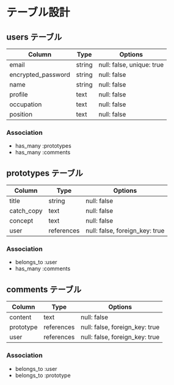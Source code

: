 # テーブル設計

## users テーブル

| Column             | Type   | Options     |
| ------------------ | ------ | ----------- |
| email              | string | null: false, unique: true |
| encrypted_password | string | null: false |
| name               | string | null: false |
| profile            | text   | null: false |
| occupation         | text   | null: false |
| position           | text   | null: false |

### Association

- has_many :prototypes
- has_many :comments


## prototypes テーブル

| Column             | Type         | Options     |
| ------------------ | ------------ | ----------- |
| title              | string       | null: false |
| catch_copy         | text         | null: false |
| concept            | text         | null: false |
| user               | references   | null: false, foreign_key: true |

### Association

- belongs_to :user
- has_many :comments


## comments テーブル

| Column             | Type         | Options     |
| ------------------ | ------------ | ----------- |
| content            | text         | null: false |
| prototype          | references   | null: false, foreign_key: true |
| user               | references   | null: false, foreign_key: true |

### Association

- belongs_to :user
- belongs_to :prototype
